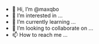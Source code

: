 - 👋 Hi, I’m @maxqbo
- 👀 I’m interested in ...
- 🌱 I’m currently learning ...
- 💞️ I’m looking to collaborate on ...
- 📫 How to reach me ...

<!---
maxqbo/maxqbo is a ✨ special ✨ repository because its `README.md` (this file) appears on your GitHub profile.
You can click the Preview link to take a look at your changes.
--->
